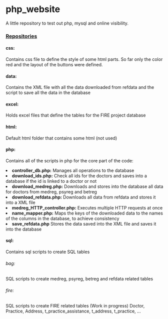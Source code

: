 # php_website

A little repository to test out php, mysql and online visibility.

### <u>Repositories</u>

#### css: 
Contains css file to define the style of some html parts. So far only the color red and the layout of the buttons were defined.

#### data: 
Contains the XML file with all the data downloaded from refdata and the script to save all the data in the database

#### excel:
Holds excel files that define the tables for the FIRE project database

#### html:
Default html folder that contains some html (not used)

#### php:
Contains all of the scripts in php for the core part of the code:
<li><b>controller_db.php:</b> Manages all operations to the database</li>
<li><b>download_ids.php:</b> Check all ids for the doctors and saves into a database if the id is linked to a doctor or not</li>
<li><b>download_medreg.php:</b> Downloads and stores into the database all data for doctors from medreg, psyreg and betreg</li>
<li><b>download_refdata.php:</b> Downloads all data from refdata and stores it into a XML file</li>
<li><b>medreg_HTTP_controller.php:</b> Executes multiple HTTP requests at once</li>
<li><b>name_mapper.php:</b> Maps the keys of the downloaded data to the names of the columns in the database, to achieve consistency</li>
<li><b>save_refdata.php</b> Stores the data saved into the XML file and saves it into the database</li>


#### sql:
Contains sql scripts to create SQL tables
###### bag: 
SQL scripts to create medreg, psyreg, betreg and refdata related tables
###### fire: 
SQL scripts to create FIRE related tables (Work in progress)
Doctor, Practice, Address, t_practice_assistance, t_address, t_practice, ...